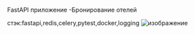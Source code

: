 FastAPI приложение -Бронирование отелей

стэк:fastapi,redis,celery,pytest,docker,logging
![изображение](https://github.com/Foxik007/fastapi_booking/assets/85826675/3d55455f-bcd8-4577-82d4-d0f19b8e8262)
